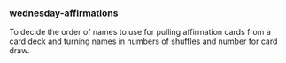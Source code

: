 ### wednesday-affirmations

To decide the order of names to use for pulling affirmation cards from a card deck and turning names in numbers of shuffles and number for card draw.
